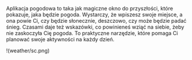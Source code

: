 Aplikacja pogodowa to taka jak magiczne okno do przyszłości, które pokazuje, jaka będzie pogoda. Wystarczy, że wpiszesz swoje miejsce, a ona powie Ci, czy będzie słonecznie, deszczowo, czy może będzie padać śnieg. Czasami daje też wskazówki, co powinieneś wziąć na siebie, żeby nie zaskoczyła Cię pogoda. To praktyczne narzędzie, które pomaga Ci planować swoje aktywności na każdy dzień.


!(weather/sc.png)
